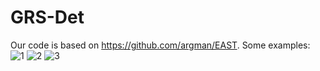 # GRS-Det
Our code is based on https://github.com/argman/EAST.
Some examples:
![1](https://user-images.githubusercontent.com/34188839/121891541-25305600-cd4e-11eb-89af-c4ab83a1804a.png)
![2](https://user-images.githubusercontent.com/34188839/121891550-282b4680-cd4e-11eb-8c2d-b7eb40bcd2bd.png)
![3](https://user-images.githubusercontent.com/34188839/121891551-28c3dd00-cd4e-11eb-8f2f-ca3b164b9afd.png)
